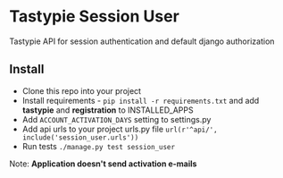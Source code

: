 # Tastypie Session User

Tastypie API for session authentication and default django authorization

## Install

* Clone this repo into your project
* Install requirements - `pip install -r requirements.txt` and add **tastypie** and **registration** to INSTALLED_APPS
* Add `ACCOUNT_ACTIVATION_DAYS` setting to settings.py
* Add api urls to your project urls.py file `url(r'^api/', include('session_user.urls'))`
* Run tests `./manage.py test session_user`

Note: **Application doesn't send activation e-mails**
